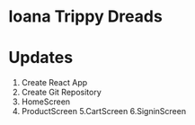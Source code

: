 # Ioana Trippy Dreads

# Updates

1. Create React App
2. Create Git Repository
3. HomeScreen
4. ProductScreen
5.CartScreen
6.SigninScreen
